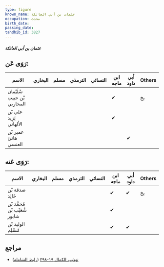 ```yaml
---
type: figure
known_name: عثمان بن أبي العاتكة
occupation: محدث
birth_date:
passing_date:
tahdhib_id: 3827
---
```

##### عثمان بن أبي العاتكة

## رَوَى عَن:
| الاسم                       | البخاري | مسلم | الترمذي | النسائي | ابن ماجه | أبي داود | Others |
| --------------------------- | ------- | ---- | ------- | ------- | -------- | -------- | ------ |
| سُلَيْمان بْن حبيب المحاربي |         |      |         |         | ✔        |          | بخ     |
| علي بْن يَزِيد الألهاني     |         |      |         |         | ✔        |          |        |
| عمير بْن هانئ العنسي        |         |      |         |         |          | ✔        |        |
## رَوَى عَنه:
| الاسم                          | البخاري | مسلم | الترمذي | النسائي | ابن ماجه | أبي داود | Others |
| ------------------------------ | ------- | ---- | ------- | ------- | -------- | -------- | ------ |
| صدقة بْن خَالِد                |         |      |         |         | ✔        | ✔        | بخ     |
| مُحَمَّد بْن شُعَيْب بْن شابور |         |      |         |         | ✔        |          |        |
| الوليد بْن مُسْلِم             |         |      |         |         | ✔        | ✔        |        |
## مراجع
- [تهذيب الكمال ١٩-٣٩٨](obsidian://open?vault=Tahdhib-al-Kamal&file=Figures/٣٨٢٧-عثمان%20بن%20أبي%20العاتكة) ([رابط الشاملة](https://shamela.ws/book/3722/9972))
